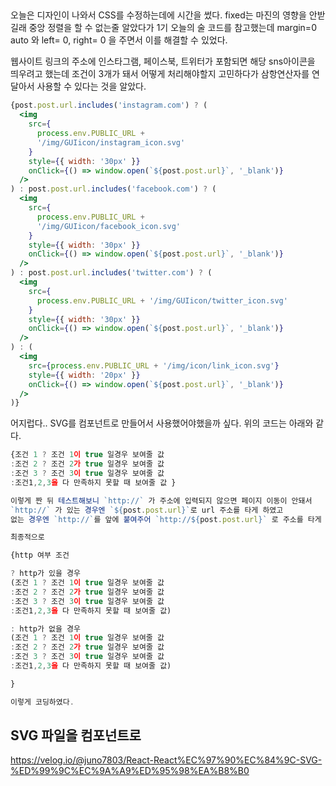 ##
오늘은 디자인이 나와서 CSS를 수정하는데에 시간을 썼다.
fixed는 마진의 영향을 안받길래 중앙 정렬을 할 수 없는줄 알았다가 1기 오늘의 술 코드를 참고했는데 margin=0 auto 와 left= 0, right= 0 을 주면서 이를 해결할 수 있었다.

웹사이트 링크의 주소에 인스타그램, 페이스북, 트위터가 포함되면 해당 sns아이콘을 띄우려고 했는데 조건이 3개가 돼서 어떻게 처리해야할지 고민하다가 삼항연산자를 연달아서 사용할 수 있다는 것을 알았다.

```jsx
{post.post.url.includes('instagram.com') ? (
  <img
    src={
      process.env.PUBLIC_URL +
      '/img/GUIicon/instagram_icon.svg'
    }
    style={{ width: '30px' }}
    onClick={() => window.open(`${post.post.url}`, '_blank')}
  />
) : post.post.url.includes('facebook.com') ? (
  <img
    src={
      process.env.PUBLIC_URL +
      '/img/GUIicon/facebook_icon.svg'
    }
    style={{ width: '30px' }}
    onClick={() => window.open(`${post.post.url}`, '_blank')}
  />
) : post.post.url.includes('twitter.com') ? (
  <img
    src={
      process.env.PUBLIC_URL + '/img/GUIicon/twitter_icon.svg'
    }
    style={{ width: '30px' }}
    onClick={() => window.open(`${post.post.url}`, '_blank')}
  />
) : (
  <img
    src={process.env.PUBLIC_URL + '/img/icon/link_icon.svg'}
    style={{ width: '20px' }}
    onClick={() => window.open(`${post.post.url}`, '_blank')}
  />
)}
```
어지럽다.. SVG를 컴포넌트로 만들어서 사용했어야했을까 싶다.
위의 코드는 아래와 같다.
```jsx
{조건 1 ? 조건 1이 true 일경우 보여줄 값 
:조건 2 ? 조건 2가 true 일경우 보여줄 값 
:조건 3 ? 조건 3이 true 일경우 보여줄 값 
:조건1,2,3을 다 만족하지 못할 때 보여줄 값 }

이렇게 짠 뒤 테스트해보니 `http://` 가 주소에 입력되지 않으면 페이지 이동이 안돼서
`http://` 가 있는 경우엔 `${post.post.url}`로 url 주소를 타게 하였고
없는 경우엔 `http://`를 앞에 붙여주어 `http://${post.post.url}` 로 주소를 타게 하였다.  

최종적으로

{http 여부 조건 

? http가 있을 경우 
(조건 1 ? 조건 1이 true 일경우 보여줄 값 
:조건 2 ? 조건 2가 true 일경우 보여줄 값 
:조건 3 ? 조건 3이 true 일경우 보여줄 값 
:조건1,2,3을 다 만족하지 못할 때 보여줄 값)

: http가 없을 경우 
(조건 1 ? 조건 1이 true 일경우 보여줄 값 
:조건 2 ? 조건 2가 true 일경우 보여줄 값 
:조건 3 ? 조건 3이 true 일경우 보여줄 값 
:조건1,2,3을 다 만족하지 못할 때 보여줄 값)

}

이렇게 코딩하였다.
```


## SVG 파일을 컴포넌트로
https://velog.io/@juno7803/React-React%EC%97%90%EC%84%9C-SVG-%ED%99%9C%EC%9A%A9%ED%95%98%EA%B8%B0